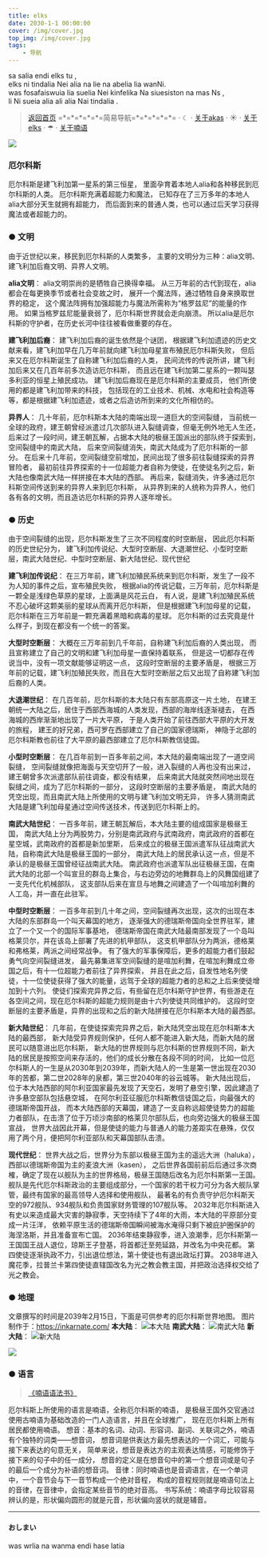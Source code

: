 ```yaml
---
title: elks
date: 2030-1-1 00:00:00
cover: /img/cover.jpg
top_img: /img/cover.jpg
tags: 
    - 导航
---
```

<link href="/font.css" rel="stylesheet" type="text/css" />
<div class="cnanmun" >
sa salia endi elks tu , </br>
elks ni tindalia Nei alia na lie na abelia lia wanNi. </br>
was fosafaiswuia lia suelia Nei kinfelika Na siuesiston na mas Ns , </br>
li Ni sueia alia ali alia Nai tindalia .
</div>

>[返回首页](/)
>=\*=\*=\*=\*=\*=简易导航=\*=\*=\*=\*=\*=
>· ☾ · [关于akas](/akasasuka/)
>· ☀ · [关于elks](/elks/)
>· ☂ · [关于喃语](/nanmun/)

![](/img/elks.jpg '')

### 厄尔科斯
厄尔科斯是建飞利加第一星系的第三恒星，
里面孕育着本地人alia和各种移民到厄尔科斯的人类。
厄尔科斯充满着超能力和魔法，
已知存在了三万多年的本地人alia大部分天生就拥有超能力，
而后面到来的普通人类，也可以通过后天学习获得魔法或者超能力的。

### ● 文明
由于近世纪以来，移民到厄尔科斯的人类繁多，
主要的文明分为三种：alia文明、建飞利加后裔文明、异界人文明。

<span style="font-weight: bold;">alia文明</span>：
alia文明崇尚的是牺牲自己换得幸福。
从三万年前的古代到现在，alia都会在每更换季节或者社会变故之时，
展开一个魔法阵，通过牺牲自身来换取世界的稳定，
这个魔法阵拥有加强超能力与魔法所需称为“格罗兹尼”的能量的作用。
如果当格罗兹尼能量衰弱了，厄尔科斯世界就会走向崩溃。
所以alia是厄尔科斯的守护者，在历史长河中往往被看做重要的存在。

<span style="font-weight: bold;">建飞利加后裔</span>：
建飞利加后裔的诞生依然是个谜团，
根据建飞利加遗迹的历史文献来看，建飞利加早在几万年前就向建飞利加母星宣布殖民厄尔科斯失败，
但后来又在厄尔科斯诞生了自称建飞利加后裔的人类，
民间流传的传说所讲，建飞利加后来又在几百年前多次造访厄尔科斯，
而且远在建飞利加第二星系的一颗叫瑟多利亚的恒星上殖民成功。
建飞利加后裔现在是厄尔科斯的主要成员，
他们所使用的都是建飞利加带来的科技，
包括现在的工业技术、机械、水电和社会构造等等，都是根据建飞利加遗迹，或者之后造访所到来的文化所相仿的。

<span style="font-weight: bold;">异界人</span>：
几十年前，厄尔科斯本大陆的南端出现一道巨大的空间裂缝，
当前统一全球的政府，建王朝曾经派遣过几次部队进入裂缝调查，但毫无例外地无人生还，
后来过了一段时间，建王朝瓦解，占据本大陆的极昼王国派出的部队终于探索到，空间裂缝中的南武大陆，
后来空间裂缝消失，南武大陆成为了厄尔科斯的一部分。
在后来十几年前，空间裂缝空前增加，民间出现了很多前往裂缝探索的异界冒险者，
最初前往异界探索的十一位超能力者自称为使徒，在使徒名列之后，新大陆也像南武大陆一样拼接在本大陆的西部。
再后来，裂缝消失，许多通过厄尔科斯空间传送到来的异界人来到厄尔科斯，
从异界到来的人统称为异界人，他们各有各的文明，而且造访厄尔科斯的异界人逐年增长。


### ● 历史
由于空间裂缝的出现，厄尔科斯发生了三次不同程度的时空断层，
因此厄尔科斯的历史世纪分为，
建飞利加传说纪、大型时空断层、大退潮世纪、小型时空断层，南武大陆世纪、中型时空断层、新大陆世纪、现代世纪

<span style="font-weight: bold;">建飞利加传说纪</span>：
在三万年前，建飞利加殖民系统来到厄尔科斯，发生了一段不为人知的事件之后，宣布殖民失败，
根据alia的传说记载，三万年前，厄尔科斯是一颗全是浅绿色草原的星球，上面满是风花云白，
有人说，是建飞利加殖民系统不忍心破坏这颗美丽的星球从而离开厄尔科斯，
但是根据建飞利加母星的记载，厄尔科斯在三万年前是一颗充满着黑暗和病毒的星球。
厄尔科斯的过去究竟是什么样子，到现在都没有一个统一的答案。

<span style="font-weight: bold;">大型时空断层</span>：
大概在三万年前到几千年前，自称建飞利加后裔的人类出现，
而且宣称建立了自己的文明和建飞利加母星一直保持着联系，
但是这一切都存在传说当中，没有一项文献能够证明这一点，
这段时空断层的主要矛盾是，
根据三万年前的记载，建飞利加殖民失败，而且在大型时空断层之后又出现了自称建飞利加后裔的人类。

<span style="font-weight: bold;">大退潮世纪</span>：
在几百年前，厄尔科斯的本大陆只有东部高原这一片土地，
在建王朝统一大陆之后，居住于西部西海城的人类发现，西部的海岸线逐渐褪去，
在西海城的西岸渐渐地出现了一片大平原，
于是人类开始了前往西部大平原的大开发的旅程，
建王的好兄弟，西可罗在西部建立了自己的国家德瑞斯，
神隐于北部的厄尔科斯教也前往了大平原的最西部建立了厄尔科斯教信徒国。

<span style="font-weight: bold;">小型时空断层</span>：
在几百年前到一百多年前之间，本大陆的最南端出现了一道空间裂缝，
空间裂缝就像把海面与天空切开了一般，进入裂缝的人再也没有出来过，
建王朝曾多次派遣部队前往调查，都没有结果，
后来南武大陆就突然间地出现在裂缝之间，成为了厄尔科斯的一部分，
这段时空断层的主要矛盾是，
南武大陆的凭空出现，而且南武大陆上所使用的文明与建飞利加文明无异，
许多人猜测南武大陆是建飞利加母星通过空间传送技术，传送到厄尔科斯上的。

<span style="font-weight: bold;">南武大陆世纪</span>：
一百多年前，建王朝瓦解后，本大陆主要的组成国家是极昼王国，
南武大陆上分为两股势力，分别是南武政府与武南政府，南武政府的首都在星空城，武南政府的首都是新加里斯，
后来成立的极昼王国派遣军队征战南武大陆，自称南武大陆是极昼王国的一部分，
南武大陆上的居民承认这一点，但是不承认的是极昼王国曾经征战南武大陆。
南武政府也派遣军队出征极昼王国，在南武大陆的北部一个叫宣旦的群岛上集合，与右边旁边的地舞群岛上的风舞国组建了一支先代化机械部队，
这支部队后来在宣旦与地舞之间建造了一个叫喧加利舞的人工岛，并一直在此驻军。

<span style="font-weight: bold;">中型时空断层</span>：
一百多年前到几十年之间，空间裂缝再次出现，这次的出现在本大陆的东部群岛一个叫天幕国的地方，
逐渐强大的德瑞斯帝国向全世界驻军，建立了一个又一个的国际军事基地，
德瑞斯帝国在南武大陆最南部发现了一个岛叫格莱贝尔，并在该岛上部署了先进的机甲部队，
这支机甲部队分为两派，德格莱和弗格莱，两派之间经常战争。
有了强大的军事保障后，更多的超能力者们鼓起勇气向空间裂缝进发，
最先募集进军空间裂缝的是喧加利舞，在喧加利舞成立帝国之后，有十一位超能力者前往了异界探索，
并且在此之后，自发性地名列使徒，十一位使徒获得了强大的能量，远驾于全球的超能力者的总和之上后来使徒增加到十六列。
使徒们探索完异界之后，有些留在厄尔科斯守护世界，有些游走在各空间之间，现在厄尔科斯的超能力规则是由十六列使徒共同维护的。
这段时空断层的主要矛盾是，异界的出现和之后的新大陆拼接在厄尔科斯本大陆的最西部。

<span style="font-weight: bold;">新大陆世纪</span>：
几年前，在使徒探索完异界之后，新大陆凭空出现在厄尔科斯本大陆的最西部，
新大陆受异界规则保护，任何人都不能进入新大陆，而新大陆的居民可以随意进出厄尔科斯，
新大陆的世界规则与厄尔科斯的世界规则不同，新大陆的居民是按照空间来存活的，他们的成长分散在各段不同的时间，
比如一位厄尔科斯人的一生是从2030年到2039年，而新大陆人的一生是第一世出现在2030年的苦都，第二世2028年的泉都，第三世2040年的谷云城等。
新大陆出现后，位于本大陆西部的阿尔利亚国家最先发现了天空石，发明了悬空引擎，因此建造了许多悬空部队包括悬空城，
在阿尔利亚征服厄尔科斯教信徒国之后，向最强大的德瑞斯帝国开战，
而本大陆西部的天幕国，建造了一支自称远超使徒势力的超能力者部队，在击溃了位于万顷沙南部的格莱贝尔部队后，也向旁边强大的极昼王国宣战，
世界大战因此开幕，但是使徒的能力与普通人的能力差距实在悬殊，仅仅用了两个月，便把阿尔利亚部队和天幕国部队击溃。

<span style="font-weight: bold;">现代世纪</span>：
世界大战之后，世界分为东部以极昼王国为主的遥远大洲（haluka），西部以德瑞斯帝国为主的麦浪大洲（kasen），
之后世界各国前前后后通过多次商榷，确定了现在以舰队为主的世界格局，极昼王国随后改名为厄尔科斯第一王国。
舰队是先代厄尔科斯政治的主要组成部分，一个国家的若干权力可分为各大舰队掌管，最终有国家的最高领导人选择和使用舰队，
最著名的有负责守护厄尔科斯天空的972舰队、934舰队和负责国家财务管理的107舰队等。
2032年厄尔科斯进入有史以来造成最大灾害的静寂季，天空持续下了4年的大雨，本大陆的平原部分变成一片汪洋，
依赖平原生活的德瑞斯帝国瞬间被海水淹得只剩下被庇护圈保护的海涅洛斯，并且准备宣布亡国。
2036年结束静寂季，进入浪潮季，厄尔科斯第一王国国王战人退位，琼斯王子登基，将首都迁至苑延路，并改名为中央花都。
第四使徒逐渐执政不力，引出退位想法，第十使徒也有退出政坛打算。
2038年进入魔花季，拉普兰卡第四使徒直辖国改名为光之教会教主国，并把政治选择权交给了光之教会。

### ● 地理
文章撰写的时间是2039年2月15日，下面是可供参考的厄尔科斯世界地图。
图片制作于：https://inkarnate.com/
<span style="font-weight: bold;">本大陆</span>：
![本大陆](/img/elkshodoi1.jpg '本大陆')
<span style="font-weight: bold;">南武大陆</span>：
![南武大陆](/img/elksnauedoi1.jpg '南武大陆')
<span style="font-weight: bold;">新大陆</span>：
![新大陆](/img/elksaudoi1.jpg '新大陆')

![](/img/nanmun.jpg '')

### ● 语言
>[《喃语语法书》](/【中稿】喃语基础语法.pptx)

厄尔科斯上所使用的语言是喃语，全称厄尔科斯的喃语，
是极昼王国外交官通过使用古喃语为基础改造的一门人造语言，并且在全球推广，
现在厄尔科斯上所有居民都使用喃语。
想音：基本的名词、动词、形容词、副词、关联词之外，喃语有个独特的词类——想音词，
想音词是供表达方最先想表达的一个词汇，可能与接下来表达的句意无关，
简单来说，想音是表达方的主观表达情感，可能修饰于接下来的句子中的任一成分，
想音的定义是在想音句中的第一个想音词或是句子的最后一个成分为补语的想音词。
音律：同时喃语也是音调语言，在一个单词中，一个音节会与下一音节构成一个绝对音程，
构成的音程规则就是喃语句法上的音律，在音律中，会指定某些音节的绝对音高。
书写系统：喃语字母比较容易辨认的是，形状偏向圆形的就是元音，形状偏向竖状的就是辅音。

---
#### おしまい

<span class="cnanmun">was wrlia na wanma endi hase latia</span>